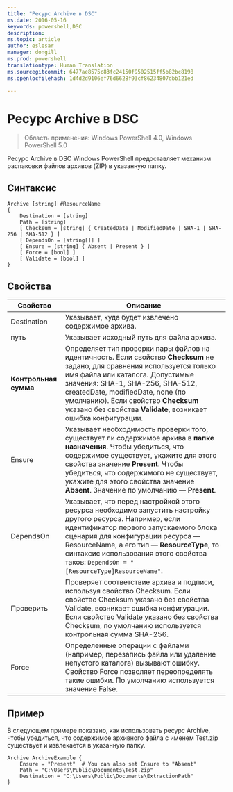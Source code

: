 ```yaml
---
title: "Ресурс Archive в DSC"
ms.date: 2016-05-16
keywords: powershell,DSC
description: 
ms.topic: article
author: eslesar
manager: dongill
ms.prod: powershell
translationtype: Human Translation
ms.sourcegitcommit: 6477ae8575c83fc24150f9502515ff5b82bc8198
ms.openlocfilehash: 1d4d2d9106ef76d6628f93cf86234807dbb121ed

---
```


# Ресурс Archive в DSC

> Область применения: Windows PowerShell 4.0, Windows PowerShell 5.0

Ресурс Archive в DSC Windows PowerShell предоставляет механизм распаковки файлов архивов (ZIP) в указанную папку.

## Синтаксис 
```MOF
Archive [string] #ResourceName
{
    Destination = [string]
    Path = [string]
    [ Checksum = [string] { CreatedDate | ModifiedDate | SHA-1 | SHA-256 | SHA-512 } ]
    [ DependsOn = [string[]] ]
    [ Ensure = [string] { Absent | Present } ]
    [ Force = [bool] ]
    [ Validate = [bool] ]
}
```

## Свойства

|  Свойство  |  Описание   | 
|---|---| 
| Destination| Указывает, куда будет извлечено содержимое архива.| 
| путь| Указывает исходный путь для файла архива.| 
| __Контрольная сумма__| Определяет тип проверки пары файлов на идентичность. Если свойство __Checksum__ не задано, для сравнения используется только имя файла или каталога. Допустимые значения: SHA-1, SHA-256, SHA-512, createdDate, modifiedDate, none (по умолчанию). Если свойство __Checksum__ указано без свойства __Validate__, возникает ошибка конфигурации.| 
| Ensure| Указывает необходимость проверки того, существует ли содержимое архива в __папке назначения__. Чтобы убедиться, что содержимое существует, укажите для этого свойства значение __Present__. Чтобы убедиться, что содержимого не существует, укажите для этого свойства значение __Absent__. Значение по умолчанию — __Present__.| 
| DependsOn | Указывает, что перед настройкой этого ресурса необходимо запустить настройку другого ресурса. Например, если идентификатор первого запускаемого блока сценария для конфигурации ресурса — ResourceName, а его тип — __ResourceType__, то синтаксис использования этого свойства таков: `DependsOn = "[ResourceType]ResourceName"`.| 
| Проверить| Проверяет соответствие архива и подписи, используя свойство Checksum. Если свойство Checksum указано без свойства Validate, возникает ошибка конфигурации. Если свойство Validate указано без свойства Checksum, по умолчанию используется контрольная сумма SHA-256.| 
| Force| Определенные операции с файлами (например, перезапись файла или удаление непустого каталога) вызывают ошибку. Свойство Force позволяет переопределять такие ошибки. По умолчанию используется значение False.| 

## Пример

В следующем примере показано, как использовать ресурс Archive, чтобы убедиться, что содержимое архивного файла с именем Test.zip существует и извлекается в указанную папку.

```
Archive ArchiveExample {
    Ensure = "Present"  # You can also set Ensure to "Absent"
    Path = "C:\Users\Public\Documents\Test.zip"
    Destination = "C:\Users\Public\Documents\ExtractionPath"
} 
```




<!--HONumber=Aug16_HO3-->


